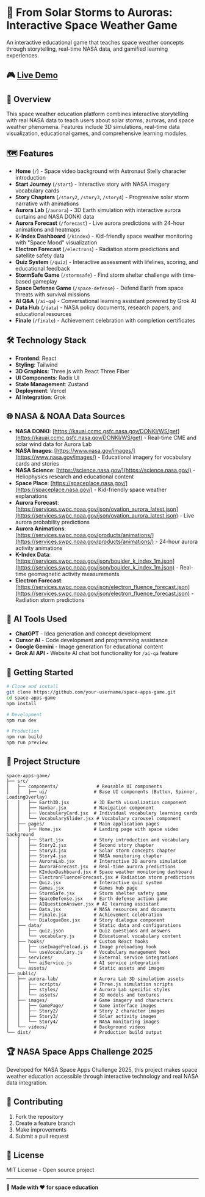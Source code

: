 # 🌟 From Solar Storms to Auroras: Interactive Space Weather Game
An interactive educational game that teaches space weather concepts through storytelling, real-time NASA data, and gamified learning experiences.

## 🎮 [Live Demo](https://space-apps-game.vercel.app)

## 📖 Overview

This space weather education platform combines interactive storytelling with real NASA data to teach users about solar storms, auroras, and space weather phenomena. Features include 3D simulations, real-time data visualization, educational games, and comprehensive learning modules.

## 🗺️ Features

- **Home** (`/`) - Space video background with Astronaut Stelly character introduction
- **Start Journey** (`/start`) - Interactive story with NASA imagery vocabulary cards
- **Story Chapters** (`/story2`, `/story3`, `/story4`) - Progressive solar storm narrative with animations
- **Aurora Lab** (`/aurora`) - 3D Earth simulation with interactive aurora curtains and NASA DONKI data
- **Aurora Forecast** (`/forecast`) - Live aurora predictions with 24-hour animations and heatmaps
- **K-Index Dashboard** (`/kindex`) - Kid-friendly space weather monitoring with "Space Mood" visualization
- **Electron Forecast** (`/electrons`) - Radiation storm predictions and satellite safety data
- **Quiz System** (`/quiz`) - Interactive assessment with lifelines, scoring, and educational feedback
- **StormSafe Game** (`/stormsafe`) - Find storm shelter challenge with time-based gameplay
- **Space Defense Game** (`/space-defense`) - Defend Earth from space threats with survival missions
- **AI Q&A** (`/ai-qa`) - Conversational learning assistant powered by Grok AI
- **Data Hub** (`/data`) - NASA policy documents, research papers, and educational resources
- **Finale** (`/finale`) - Achievement celebration with completion certificates

## 🛠️ Technology Stack

- **Frontend**: React
- **Styling**: Tailwind 
- **3D Graphics**: Three.js with React Three Fiber
- **UI Components**: Radix UI
- **State Management**: Zustand
- **Deployment**: Vercel
- **AI Integration**: Grok

## 🌐 NASA & NOAA Data Sources

- **NASA DONKI**: [https://kauai.ccmc.gsfc.nasa.gov/DONKI/WS/get](https://kauai.ccmc.gsfc.nasa.gov/DONKI/WS/get) - Real-time CME and solar wind data for Aurora Lab
- **NASA Images**: [https://www.nasa.gov/images/](https://www.nasa.gov/images/) - Educational imagery for vocabulary cards and stories
- **NASA Science**: [https://science.nasa.gov/](https://science.nasa.gov/) - Heliophysics research and educational content
- **Space Place**: [https://spaceplace.nasa.gov/](https://spaceplace.nasa.gov/) - Kid-friendly space weather explanations
- **Aurora Forecast**: [https://services.swpc.noaa.gov/json/ovation_aurora_latest.json](https://services.swpc.noaa.gov/json/ovation_aurora_latest.json) - Live aurora probability predictions
- **Aurora Animations**: [https://services.swpc.noaa.gov/products/animations/](https://services.swpc.noaa.gov/products/animations/) - 24-hour aurora activity animations
- **K-Index Data**: [https://services.swpc.noaa.gov/json/boulder_k_index_1m.json](https://services.swpc.noaa.gov/json/boulder_k_index_1m.json) - Real-time geomagnetic activity measurements
- **Electron Forecast**: [https://services.swpc.noaa.gov/json/electron_fluence_forecast.json](https://services.swpc.noaa.gov/json/electron_fluence_forecast.json) - Radiation storm predictions



## 🤖 AI Tools Used

- **ChatGPT** - Idea generation and concept development
- **Cursor AI** - Code development and programming assistance  
- **Google Gemini** - Image generation for educational content
- **Grok AI API** - Website AI chat bot functionality for `/ai-qa` feature


## 🚀 Getting Started

   ```bash
# Clone and install
   git clone https://github.com/your-username/space-apps-game.git
   cd space-apps-game
   npm install

# Development
   npm run dev

# Production
   npm run build
   npm run preview
   ```

## 📁 Project Structure

```
space-apps-game/
├── src/
│   ├── components/              # Reusable UI components
│   │   ├── ui/                 # Base UI components (Button, Spinner, LoadingOverlay)
│   │   ├── Earth3D.jsx         # 3D Earth visualization component
│   │   ├── Navbar.jsx          # Navigation component
│   │   ├── VocabularyCard.jsx  # Individual vocabulary learning cards
│   │   └── VocabularySlider.jsx # Vocabulary carousel component
│   ├── pages/                  # Main application pages
│   │   ├── Home.jsx            # Landing page with space video background
│   │   ├── Start.jsx           # Story introduction and vocabulary
│   │   ├── Story2.jsx          # Second story chapter
│   │   ├── Story3.jsx          # Solar storm concepts chapter
│   │   ├── Story4.jsx          # NASA monitoring chapter
│   │   ├── AuroraLab.jsx       # Interactive 3D aurora simulation
│   │   ├── AuroraForecast.jsx  # Real-time aurora predictions
│   │   ├── KIndexDashboard.jsx # Space weather monitoring dashboard
│   │   ├── ElectronFluenceForecast.jsx # Radiation storm predictions
│   │   ├── Quiz.jsx            # Interactive quiz system
│   │   ├── Games.jsx           # Games hub page
│   │   ├── StormSafe.jsx       # Storm shelter safety game
│   │   ├── SpaceDefense.jsx    # Earth defense action game
│   │   ├── AIQuestionAnswer.jsx # AI learning assistant
│   │   ├── Data.jsx            # NASA resources and documents
│   │   ├── Finale.jsx          # Achievement celebration
│   │   └── DialogueBox.jsx     # Story dialogue component
│   ├── data/                   # Static data and configurations
│   │   ├── quiz.json           # Quiz questions and answers
│   │   └── vocabulary.js       # Educational vocabulary content
│   ├── hooks/                  # Custom React hooks
│   │   ├── useImagePreload.js  # Image preloading hook
│   │   └── useVocabulary.js    # Vocabulary management hook
│   ├── services/               # External service integrations
│   │   └── aiService.js        # AI service integration
│   └── assets/                 # Static assets and images
├── public/
│   ├── aurora-lab/             # Aurora Lab 3D simulation assets
│   │   ├── scripts/            # Three.js simulation scripts
│   │   ├── styles/             # Aurora Lab specific styles
│   │   └── assets/             # 3D models and textures
│   ├── images/                 # Game imagery and characters
│   │   ├── GamePage/           # Game interface images
│   │   ├── Story2/             # Story 2 character images
│   │   ├── Story3/             # Solar activity images
│   │   └── Story4/             # NASA monitoring images
│   └── videos/                 # Background videos
└── dist/                       # Production build output
```


## 🏆 NASA Space Apps Challenge 2025

Developed for NASA Space Apps Challenge 2025, this project makes space weather education accessible through interactive technology and real NASA data integration.

## 🤝 Contributing

1. Fork the repository
2. Create a feature branch
3. Make improvements
4. Submit a pull request

## 📄 License

MIT License - Open source project

---

**🌟 Made with ❤️ for space education**